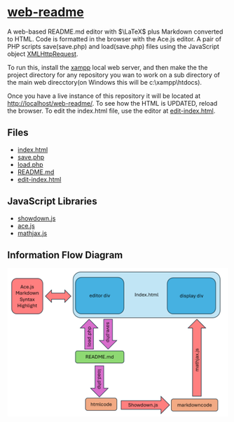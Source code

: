 # [web-readme](https://github.com/lafefspietz/web-readme/)

A web-based README.md editor with $\LaTeX$ plus Markdown converted to HTML.  Code is formatted in the browser with the Ace.js editor.  A pair of PHP scripts save(save.php) and load(save.php) files using the JavaScript object [XMLHttpRequest](https://developer.mozilla.org/en-US/docs/Web/API/XMLHttpRequest). 

To run this, install the [xampp](https://www.apachefriends.org/) local web server, and then make the the project directory for any repository you wan to work on a sub directory of the main web direcctory(on Windows this will be c:\xampp\htdocs\). 

Once you have a live instance of this repository it will be located at [http://localhost/web-readme/](http://localhost/web-readme/). To see how the HTML is UPDATED, reload the browser.  To edit the index.html file, use the editor at [edit-index.html](edit-index.html).

## Files

 - [index.html](index.html)
 - [save.php](save.php)
 - [load.php](load.php)
 - [README.md](README.md)
 - [edit-index.html](edit-index.html)

## JavaScript Libraries

 - [showdown.js](https://showdownjs.com/)
 - [ace.js](https://ace.c9.io/)
 - [mathjax.js](https://www.mathjax.org/)

## Information Flow Diagram

![](information-flow-diagram.png)